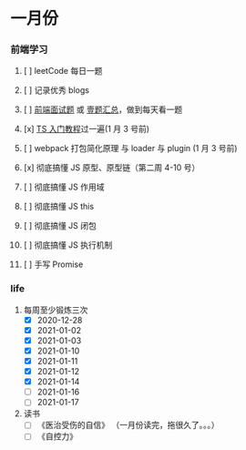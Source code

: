 <!--
 * @Author: your name
 * @Date: 2020-12-28 09:23:25
 * @LastEditTime: 2021-01-15 08:31:57
 * @LastEditors: Please set LastEditors
 * @Description: In User Settings Edit
 * @FilePath: \Github-Repositories\Notes\TODOLIST\README.md
-->

# 一月份

### 前端学习

1. [ ] leetCode 每日一题
2. [ ] 记录优秀 blogs
3. [ ] [前端面试题](https://segmentfault.com/a/1190000021966814) 或 [壹题汇总](http://www.muyiy.cn/question)，做到每天看一题
4. [x] [TS 入门教程](https://ts.xcatliu.com/)过一遍(1 月 3 号前)
5. [ ] webpack 打包简化原理 与 loader 与 plugin (1 月 3 号前)

6. [x] 彻底搞懂 JS 原型、原型链（第二周 4-10 号）
7. [ ] 彻底搞懂 JS 作用域
9. [ ] 彻底搞懂 JS this
7. [ ] 彻底搞懂 JS 闭包
8. [ ] 彻底搞懂 JS 执行机制
10. [ ] 手写 Promise

### life

1. 每周至少锻炼三次
   - [x] 2020-12-28
   - [x] 2021-01-02
   - [x] 2021-01-03
   - [x] 2021-01-10
   - [x] 2021-01-11
   - [x] 2021-01-12
   - [x] 2021-01-14
   - [ ] 2021-01-16
   - [ ] 2021-01-17
2. 读书
   - [ ] 《医治受伤的自信》 （一月份读完，拖很久了。。。）
   - [ ] 《自控力》
